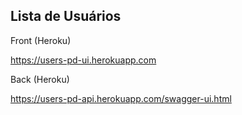 ## Lista de Usuários

Front (Heroku)

https://users-pd-ui.herokuapp.com

Back (Heroku)

https://users-pd-api.herokuapp.com/swagger-ui.html
